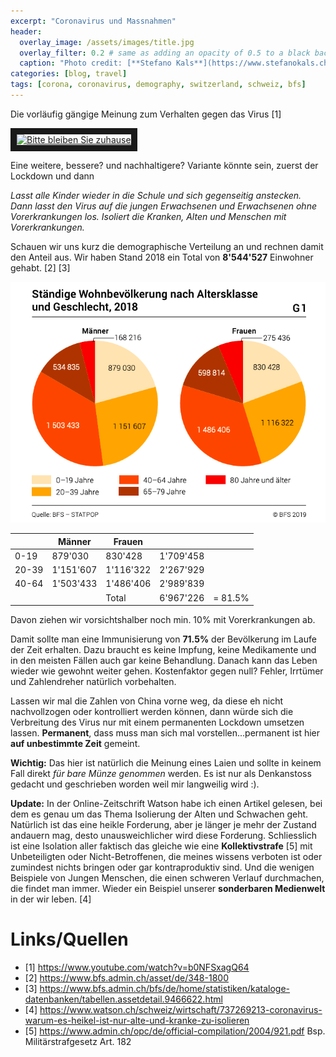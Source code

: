 ```yaml
---
excerpt: "Coronavirus und Massnahmen"
header:
  overlay_image: /assets/images/title.jpg
  overlay_filter: 0.2 # same as adding an opacity of 0.5 to a black background
  caption: "Photo credit: [**Stefano Kals**](https://www.stefanokals.ch)"
categories: [blog, travel]
tags: [corona, coronavirus, demography, switzerland, schweiz, bfs]
---
```


Die vorläufig gängige Meinung zum Verhalten gegen das Virus [1]

<a href="https://www.youtube.com/watch?feature=player_embedded&v=b0NFSxagQ64
" target="_blank"><img src="https://img.youtube.com/vi/b0NFSxagQ64/0.jpg" 
alt="Bitte bleiben Sie zuhause" width="360" height="240" border="10" /></a>

Eine weitere, bessere? und nachhaltigere? Variante könnte sein, zuerst der Lockdown und dann

*Lasst alle Kinder wieder in die Schule und sich gegenseitig anstecken. Dann lasst den Virus auf die jungen Erwachsenen und Erwachsenen ohne Vorerkrankungen los. Isoliert die Kranken, Alten und Menschen mit Vorerkrankungen.*

Schauen wir uns kurz die demographische Verteilung an und rechnen damit den Anteil aus. Wir haben Stand 2018 ein Total von **8'544'527** Einwohner gehabt. [2] [3]

![Demographie Schweiz](/assets/images/coronavirus/CH_Bevoelkerung.png)

|       | Männer    | Frauen    |           |         |
|-------|-----------|-----------|-----------|---------|
| 0-19  | 879'030   | 830'428   | 1'709'458 |         |
| 20-39 | 1'151'607 | 1'116'322 | 2'267'929 |         |
| 40-64 | 1'503'433 | 1'486'406 | 2'989'839 |         |
|       |           | Total     | 6'967'226 | = 81.5% |

Davon ziehen wir vorsichtshalber noch min. 10% mit Vorerkrankungen ab.

Damit sollte man eine Immunisierung von **71.5%** der Bevölkerung im Laufe der Zeit erhalten. Dazu braucht es keine Impfung, keine Medikamente und in den meisten Fällen auch gar keine Behandlung. Danach kann das Leben wieder wie gewohnt weiter gehen. Kostenfaktor gegen null? Fehler, Irrtümer und Zahlendreher natürlich vorbehalten.

Lassen wir mal die Zahlen von China vorne weg, da diese eh nicht nachvollzogen oder kontrolliert werden können, dann würde sich die Verbreitung des Virus nur mit einem permanenten Lockdown umsetzen lassen. **Permanent**, dass muss man sich mal vorstellen...permanent ist hier **auf unbestimmte Zeit** gemeint.

**Wichtig:** Das hier ist natürlich die Meinung eines Laien und sollte in keinem Fall direkt *für bare Münze genommen* werden. Es ist nur als Denkanstoss gedacht und geschrieben worden weil mir langweilig wird :).

**Update:** In der Online-Zeitschrift Watson habe ich einen Artikel gelesen, bei dem es genau um das Thema Isolierung der Alten und Schwachen geht. Natürlich ist das eine heikle Forderung, aber je länger je mehr der Zustand andauern mag, desto unausweichlicher wird diese Forderung. Schliesslich ist eine Isolation aller faktisch das gleiche wie eine **Kollektivstrafe** [5] mit Unbeteiligten oder Nicht-Betroffenen, die meines wissens verboten ist oder zumindest nichts bringen oder gar kontraproduktiv sind. Und die wenigen Beispiele von Jungen Menschen, die einen schweren Verlauf durchmachen, die findet man immer. Wieder ein Beispiel unserer **sonderbaren Medienwelt** in der wir leben. [4]

# Links/Quellen
* [1] <https://www.youtube.com/watch?v=b0NFSxagQ64>
* [2] <https://www.bfs.admin.ch/asset/de/348-1800>
* [3] <https://www.bfs.admin.ch/bfs/de/home/statistiken/kataloge-datenbanken/tabellen.assetdetail.9466622.html>
* [4] <https://www.watson.ch/schweiz/wirtschaft/737269213-coronavirus-warum-es-heikel-ist-nur-alte-und-kranke-zu-isolieren>
* [5] <https://www.admin.ch/opc/de/official-compilation/2004/921.pdf> Bsp. Militärstrafgesetz Art. 182